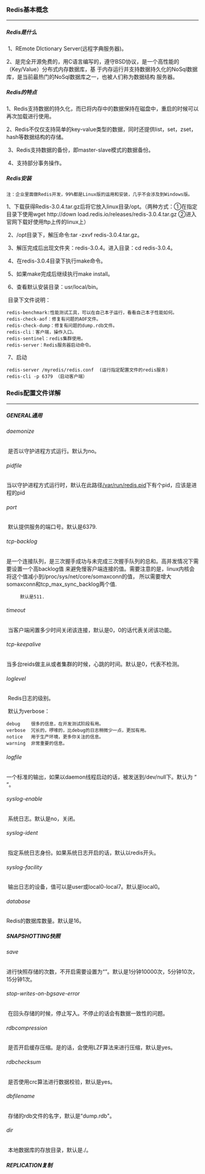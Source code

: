 ### Redis基本概念

------

##### Redis是什么

​	1、REmote DIctionary Server(远程字典服务器)。

​	2、是完全开源免费的，用C语言编写的，遵守BSD协议，是一个高性能的（Key/Value）分布式内存数据库，基		  于内存运行并支持数据持久化的NoSql数据库，是当前最热门的NoSql数据库之一，也被人们称为数据结构            	      服务器。

##### Redis的特点

​	1、Redis支持数据的持久化，而已将内存中的数据保持在磁盘中，重启的时候可以再次加载进行使用。

​	2、Redis不仅仅支持简单的key-value类型的数据，同时还提供list，set，zset，hash等数据结构的存储。

​	3、Redis支持数据的备份，即master-slave模式的数据备份。

​	4、支持部分事务操作。

##### Redis安装

`注：企业里面做Redis开发，99%都是Linux版的运用和安装，几乎不会涉及到Windows版。`

​	1、下载获得Redis-3.0.4.tar.gz后将它放入linux目录/opt。（两种方式：①在指定目录下使用wget http://down		   load.redis.io/releases/redis-3.0.4.tar.gz ②进入官网下载好使用ftp上传的linux上）

​	2、/opt目录下，解压命令:tar -zxvf redis-3.0.4.tar.gz。

​	3、解压完成后出现文件夹：redis-3.0.4。进入目录：cd redis-3.0.4。

​	4、在redis-3.0.4目录下执行make命令。

​	5、如果make完成后继续执行make install。

​	6、查看默认安装目录：usr/local/bin。

​          目录下文件说明：

```
redis-benchmark:性能测试工具，可以在自己本子运行，看看自己本子性能如何。
redis-check-aof：修复有问题的AOF文件。
redis-check-dump：修复有问题的dump.rdb文件。
redis-cli：客户端，操作入口。
redis-sentinel：redis集群使用。
redis-server：Redis服务器启动命令。
```

​	7、启动

```
redis-server /myredis/redis.conf  (运行指定配置文件的redis服务)
redis-cli -p 6379 （启动客户端）
```



### Redis配置文件详解

------

#####    GENERAL通用

###### 	daemonize

​     是否以守护进程方式运行。默认为no。

###### 	pidfile

​	当以守护进程方式运行时，默认在此路径<u>/var/run/redis.pid</u>下有个pid，应该是进程的pid

###### 	port

​	默认提供服务的端口号。默认是6379.

###### 	tcp-backlog

​			是一个连接队列，是三次握手成功与未完成三次握手队列的总和。高并发情况下需要设置一个高backlog值	来避免慢客户端连接的值。需要注意的是，linux内核会将这个值减小到/proc/sys/net/core/somaxconn的值，	所以需要增大somaxconn和tcp_max_sync_backlog两个值.

   		 默认是511.

###### 	timeout

​	当客户端闲置多少时间关闭该连接，默认是0，0的话代表关闭该功能。

###### 	tcp-keepalive

​	当多台reids做主从或者集群的时候，心跳的时间。默认是0，代表不检测。

###### 	loglevel

​	Redis日志的级别。

​    默认为verbose：

```
debug    很多的信息，在开发测试阶段有用。
verbose  冗长的，啰嗦的，比debug的日志稍微少一点，更加有用。
notice   用于生产环境，更多你关注的信息。
warning  非常重要的信息。
```

###### logfile

​	一个标准的输出，如果以daemon线程启动的话，被发送到/dev/null下。默认为 “ ”。

###### syslog-enable

​	系统日志。默认是no，关闭。

###### syslog-ident

​	指定系统日志身份。如果系统日志开启的话，默认以redis开头。

###### syslog-facility

​	输出日志的设备，值可以是user或local0-local7。默认是local0。

###### database

Redis的数据库数量。默认是16。

##### SNAPSHOTTING快照

###### save

​	进行快照存储的次数，不开启需要设置为“”。默认是1分钟10000次，5分钟10次，15分钟1次。

###### stop-writes-on-bgsave-error

​	在回头存储的时候，停止写入。不停止的话会有数据一致性的问题。

###### rdbcompression

​	是否开启缓存压缩。是的话，会使用LZF算法来进行压缩，默认是yes。

###### rdbchecksum

​	是否使用crc算法进行数据校验，默认是yes。

###### dbfilename	

​	存储的rdb文件的名字，默认是“dump.rdb"。

###### dir

​	本地数据库的存放目录，默认是./。

##### REPLICATION复制


